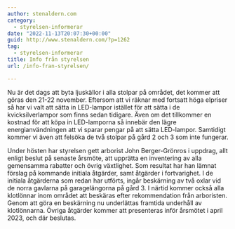 ```yaml
---
author: stenaldern.com
category:
  - styrelsen-informerar
date: "2022-11-13T20:07:30+00:00"
guid: http://www.stenaldern.com/?p=1262
tag:
  - styrelsen-informerar
title: Info från styrelsen
url: /info-fran-styrelsen/

---
```

Nu är det dags att byta ljuskällor i alla stolpar på området, det kommer att göras den 21-22 november. Eftersom att vi räknar med fortsatt höga elpriser så har vi valt att sätta in LED-lampor istället för att sätta i de kvicksilverlampor som finns sedan tidigare. Även om det tillkommer en kostnad för att köpa in LED-lamporna så innebär den lägre energianvändningen att vi sparar pengar på att sätta LED-lampor. Samtidigt kommer vi även att felsöka de två stolpar på gård 2 och 3 som inte fungerar.

Under hösten har styrelsen gett arborist John Berger-Grönros i uppdrag, allt enligt beslut på senaste årsmöte, att upprätta en inventering av alla gemensamma rabatter och övrig växtlighet. Som resultat har han lämnat förslag på kommande initiala åtgärder, samt åtgärder i fortvarighet. I de initiala åtgärderna som redan har utförts, ingår beskärning av två oxlar vid de norra gavlarna på garagelängorna på gård 3. I närtid kommer också alla klotlönnar inom området att beskäras efter rekommendation från arboristen. Genom att göra en beskärning nu underlättas framtida underhåll av klotlönnarna. Övriga åtgärder kommer att presenteras inför årsmötet i april 2023, och där beslutas.

